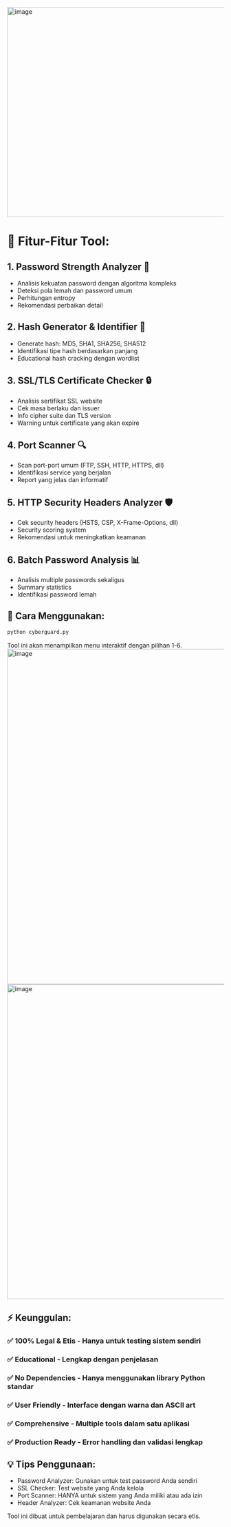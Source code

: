 <img width="622" height="487" alt="image" src="https://github.com/user-attachments/assets/d8f683f1-eb4e-4d45-91c0-72706a000290" />

# 🎯 Fitur-Fitur Tool:

## 1. Password Strength Analyzer 💪

- Analisis kekuatan password dengan algoritma kompleks
- Deteksi pola lemah dan password umum
- Perhitungan entropy
- Rekomendasi perbaikan detail

## 2. Hash Generator & Identifier 🔐

- Generate hash: MD5, SHA1, SHA256, SHA512
- Identifikasi tipe hash berdasarkan panjang
- Educational hash cracking dengan wordlist

## 3. SSL/TLS Certificate Checker 🔒

- Analisis sertifikat SSL website
- Cek masa berlaku dan issuer
- Info cipher suite dan TLS version
- Warning untuk certificate yang akan expire

## 4. Port Scanner 🔍

- Scan port-port umum (FTP, SSH, HTTP, HTTPS, dll)
- Identifikasi service yang berjalan
- Report yang jelas dan informatif

## 5. HTTP Security Headers Analyzer 🛡️

- Cek security headers (HSTS, CSP, X-Frame-Options, dll)
- Security scoring system
- Rekomendasi untuk meningkatkan keamanan

## 6. Batch Password Analysis 📊

- Analisis multiple passwords sekaligus
- Summary statistics
- Identifikasi password lemah

## 🚀 Cara Menggunakan:
```bash
python cyberguard.py

```
Tool ini akan menampilkan menu interaktif dengan pilihan 1-6.
<img width="812" height="778" alt="image" src="https://github.com/user-attachments/assets/603abd98-d03d-46d9-9fab-fcfbbf83be49" />
<img width="1256" height="730" alt="image" src="https://github.com/user-attachments/assets/2ae33ca9-cb4d-4ecb-9c2b-c5d4b7ba35f2" />

## ⚡ Keunggulan:
### ✅ 100% Legal & Etis - Hanya untuk testing sistem sendiri
### ✅ Educational - Lengkap dengan penjelasan
### ✅ No Dependencies - Hanya menggunakan library Python standar
### ✅ User Friendly - Interface dengan warna dan ASCII art
### ✅ Comprehensive - Multiple tools dalam satu aplikasi
### ✅ Production Ready - Error handling dan validasi lengkap

## 💡 Tips Penggunaan:

- Password Analyzer: Gunakan untuk test password Anda sendiri
- SSL Checker: Test website yang Anda kelola
- Port Scanner: HANYA untuk sistem yang Anda miliki atau ada izin
- Header Analyzer: Cek keamanan website Anda

Tool ini dibuat untuk pembelajaran dan harus digunakan secara etis.
